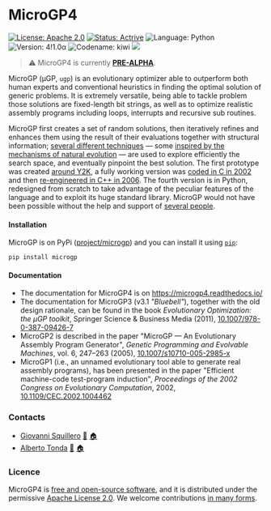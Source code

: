 MicroGP4
========

[![License: Apache 2.0](https://img.shields.io/badge/license-apache--2.0-green.svg)](https://opensource.org/licenses/Apache-2.0) 
[![Status: Actrive](https://img.shields.io/badge/status-active-brightgreen.svg)](https://github.com/squillero/microgp3)
![Language: Python](https://img.shields.io/badge/language-python-blue.svg)
![Version: 4!1.0α](https://img.shields.io/badge/version-4!1.0α-orange.svg)
![Codename: kiwi](https://img.shields.io/badge/codename-kiwi-orange.svg)
![](https://www.google-analytics.com/collect?v=1&t=pageview&tid=UA-28094298-5&cid=4f34399f-f437-4f67-9390-61c649f9b8b2&dp=1)

> :warning: MicroGP4 is currently [**PRE-ALPHA**](https://en.wikipedia.org/wiki/Software_release_life_cycle#Pre-alpha).

MicroGP (µGP, ``ugp``) is an evolutionary optimizer able to outperform both human experts and conventional heuristics in finding the optimal solution of generic problems. It is extremely versatile, being able to tackle problem those solutions are fixed-length bit strings, as well as to optimize realistic assembly programs including loops, interrupts and recursive sub routines.

MicroGP first creates a set of random solutions, then iteratively refines and enhances them using the result of their evaluations together with structural information; [several different techniques](https://scholar.google.com/scholar?q=%28+squillero+OR+tonda+%29+AND+microgp) — some [inspired by the mechanisms of natural evolution](https://en.wikipedia.org/wiki/Evolutionary_computation) — are used to explore efficiently the search space, and eventually pinpoint the best solution. The first prototype was created [around Y2K](docs/history.rst), a fully working version was [coded in C in 2002](https://github.com/squillero/microgp2) and then [re-engineered in C++ in 2006](https://github.com/squillero/microgp3). The fourth version is in Python, redesigned from scratch to take advantage of the peculiar features of the language and to exploit its huge standard library. MicroGP would not have been possible without the help and support of [several people](docs/contributors.rst). 

#### Installation

MicroGP is on PyPi ([project/microgp](https://pypi.org/project/microgp/)) and you can install it using [`pip`](https://en.wikipedia.org/wiki/Pip_Pip_%28package_manager%29): 
```shell script
pip install microgp
```

#### Documentation

* The documentation for MicroGP4 is on https://microgp4.readthedocs.io/
* The documentation for MicroGP3 (v3.1 *"Bluebell"*), together with the old design rationale, can be found in the book *Evolutionary Optimization: the µGP toolkit*, Springer Science & Business Media (2011), [10.1007/978-0-387-09426-7](https://www.doi.org/10.1007/978-0-387-09426-7)
* MicroGP2 is described in the paper "MicroGP — An Evolutionary Assembly Program Generator", *Genetic Programming and Evolvable Machines*,  vol. 6, 247–263 (2005), [10.1007/s10710-005-2985-x](http://dx.doi.org/10.1007/s10710-005-2985-x)
* MicroGP1 (i.e., an unnamed evolutionary tool able to generate real assembly programs), has been presented in the paper "Efficient machine-code test-program induction", *Proceedings of the 2002 Congress on Evolutionary Computation*, 2002, [10.1109/CEC.2002.1004462](http://dx.doi.org/10.1109/CEC.2002.1004462)

### Contacts

* [Giovanni Squillero](https://github.com/squillero) [:email:](mailto:squillero@polito.it) [:house:](https://staff.polito.it/giovanni.squillero/)
* [Alberto Tonda](https://github.com/albertotonda/)  [:email:](mailto:alberto.tonda@inra.fr) [:house:](https://www.researchgate.net/profile/Alberto_Tonda)

### Licence
MicroGP4 is [free and open-source software](https://en.wikipedia.org/wiki/Free_and_open-source_software), and it is distributed under the permissive [Apache License 2.0](https://www.tldrlegal.com/l/apache2). We welcome contributions [in many forms](docs/CONTRIBUTING.md).
